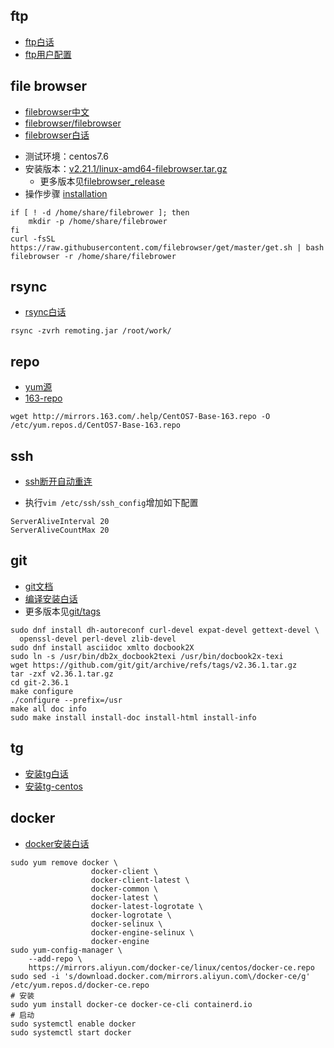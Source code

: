 ## ftp
* [ftp白话](https://help.aliyun.com/document_detail/60152.html)
* [ftp用户配置](https://blog.csdn.net/soslinken/article/details/79304076)


## file browser
* [filebrowser中文](https://www.filebrowser.cn/)
* [filebrowser/filebrowser](https://github.com/filebrowser/filebrowser)
* [filebrowser白话](https://www.zatp.com/post/install-file-browser-tool/)

- 测试环境：centos7.6
- 安装版本：[v2.21.1/linux-amd64-filebrowser.tar.gz](https://github.com/filebrowser/filebrowser/releases/download/v2.21.1/linux-amd64-filebrowser.tar.gz)
  - 更多版本见[filebrowser_release](https://github.com/filebrowser/filebrowser/releases)
- 操作步骤 [installation](https://filebrowser.org/installation)
```shell
if [ ! -d /home/share/filebrower ]; then
    mkdir -p /home/share/filebrower
fi
curl -fsSL https://raw.githubusercontent.com/filebrowser/get/master/get.sh | bash
filebrowser -r /home/share/filebrower
```

## rsync
* [rsync白话](http://www.bjpowernode.com/hot/888.html)
```shell
rsync -zvrh remoting.jar /root/work/
```

## repo
* [yum源](https://www.bilibili.com/read/cv16867337)
* [163-repo](http://mirrors.163.com/.help/)

```shell
wget http://mirrors.163.com/.help/CentOS7-Base-163.repo -O /etc/yum.repos.d/CentOS7-Base-163.repo
```

## ssh
* [ssh断开自动重连](https://www.jianshu.com/p/7ae538b38e45)
- 执行`vim /etc/ssh/ssh_config`增加如下配置
```shell
ServerAliveInterval 20
ServerAliveCountMax 20
```

## git
* [git文档](https://git-scm.com/book/zh/v2/%E8%B5%B7%E6%AD%A5-%E5%AE%89%E8%A3%85-Git)
* [编译安装白话](https://blog.csdn.net/u013934623/article/details/81518238)
* 更多版本见[git/tags](https://github.com/git/git/tags)

```shell
sudo dnf install dh-autoreconf curl-devel expat-devel gettext-devel \
  openssl-devel perl-devel zlib-devel
sudo dnf install asciidoc xmlto docbook2X
sudo ln -s /usr/bin/db2x_docbook2texi /usr/bin/docbook2x-texi
wget https://github.com/git/git/archive/refs/tags/v2.36.1.tar.gz
tar -zxf v2.36.1.tar.gz
cd git-2.36.1
make configure
./configure --prefix=/usr
make all doc info
sudo make install install-doc install-html install-info
```

## tg
* [安装tg白话](http://t.zoukankan.com/braless-p-14311802.html)
* [安装tg-centos](https://www.91yun.co/archives/5691)

## docker
* [docker安装白话](https://yeasy.gitbook.io/docker_practice/install/centos)

```shell
sudo yum remove docker \
                  docker-client \
                  docker-client-latest \
                  docker-common \
                  docker-latest \
                  docker-latest-logrotate \
                  docker-logrotate \
                  docker-selinux \
                  docker-engine-selinux \
                  docker-engine
sudo yum-config-manager \
    --add-repo \
    https://mirrors.aliyun.com/docker-ce/linux/centos/docker-ce.repo
sudo sed -i 's/download.docker.com/mirrors.aliyun.com\/docker-ce/g' /etc/yum.repos.d/docker-ce.repo
# 安装
sudo yum install docker-ce docker-ce-cli containerd.io
# 启动
sudo systemctl enable docker
sudo systemctl start docker
```
